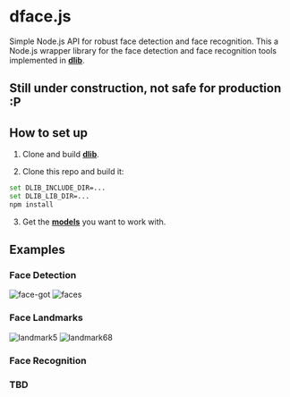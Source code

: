 dface.js
=============

Simple Node.js API for robust face detection and face recognition. This a Node.js wrapper library for the face detection and face recognition tools implemented in <a href="https://github.com/davisking/dlib"><b>dlib</b></a>.

## Still under construction, not safe for production :P

## How to set up
1. Clone and build <a href="https://github.com/davisking/dlib"><b>dlib</b></a>.

2. Clone this repo and build it:

``` bash
set DLIB_INCLUDE_DIR=...
set DLIB_LIB_DIR=...
npm install
```

3. Get the <a href="https://github.com/davisking/dlib-models"><b>models</b></a> you want to work with.

## Examples

### Face Detection

![face-got](https://user-images.githubusercontent.com/31125521/34471083-636f939a-ef3f-11e7-91e0-f4308abb8011.jpg)
![faces](https://user-images.githubusercontent.com/31125521/34500565-9670989e-f00b-11e7-8c2d-012aa72b2de1.jpg)

### Face Landmarks

![landmark5](https://user-images.githubusercontent.com/31125521/34471086-63a74358-ef3f-11e7-9fe8-641bc8a3a2dd.jpg)
![landmark68](https://user-images.githubusercontent.com/31125521/34471087-63c3118c-ef3f-11e7-9e7c-a741bef3f4b2.jpg)


### Face Recognition
### TBD



